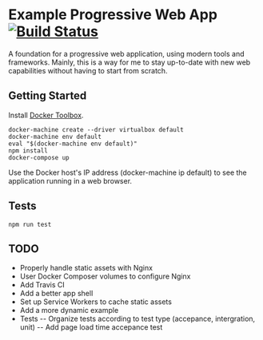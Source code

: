 # Example Progressive Web App [![Build Status](https://travis-ci.org/jasonjlock/example-progressive-web-app.svg?branch=master)](https://travis-ci.org/jasonjlock/example-progressive-web-app)

A foundation for a progressive web application, using modern tools and frameworks.
Mainly, this is a way for me to stay up-to-date with new web capabilities without
having to start from scratch.

## Getting Started
Install [Docker Toolbox](https://www.docker.com/products/docker-toolbox).
```
docker-machine create --driver virtualbox default
docker-machine env default
eval "$(docker-machine env default)"
npm install
docker-compose up
```
Use the Docker host's IP address (docker-machine ip default) to see the application running in a web browser.

## Tests
```
npm run test
```

## TODO
- Properly handle static assets with Nginx
- User Docker Composer volumes to configure Nginx
- Add Travis CI
- Add a better app shell
- Set up Service Workers to cache static assets
- Add a more dynamic example
- Tests
-- Organize tests according to test type (accepance, intergration, unit)
-- Add page load time accepance test

